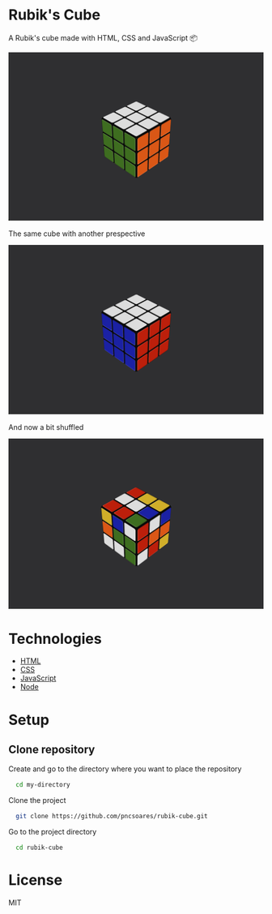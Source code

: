 # Rubik's Cube

A Rubik's cube made with HTML, CSS and JavaScript 📦

![cube](./assets/images/cube.png)

The same cube with another prespective

![cube-2](./assets/images/cube-2.png)

And now a bit shuffled

![cube-3](./assets/images/cube-3.png)

# Technologies

- [HTML](https://developer.mozilla.org/en-US/docs/Web/HTML)
- [CSS](https://developer.mozilla.org/en-US/docs/Web/CSS)
- [JavaScript](https://developer.mozilla.org/en-US/docs/Web/JavaScript)
- [Node](https://nodejs.org/en/docs)

# Setup

## Clone repository

Create and go to the directory where you want to place the repository

```bash
  cd my-directory
```

Clone the project

```bash
  git clone https://github.com/pncsoares/rubik-cube.git
```

Go to the project directory

```bash
  cd rubik-cube
```

# License

MIT
